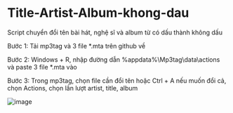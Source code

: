 # Title-Artist-Album-khong-dau
Script chuyển đổi tên bài hát, nghệ sĩ và album từ có dấu thành không dấu

Bước 1: Tải mp3tag và 3 file *.mta trên github về

Bước 2: Windows + R, nhập đường dẫn %appdata%\Mp3tag\data\actions và paste 3 file *.mta vào

Bước 3: Trong mp3tag, chọn file cần đổi tên hoặc Ctrl + A nếu muốn đổi cả, chọn Actions, chọn lần lượt artist, title, album


![image](https://github.com/user-attachments/assets/c9459312-d0d5-42c6-b2f6-ce1b5bd73b18)
